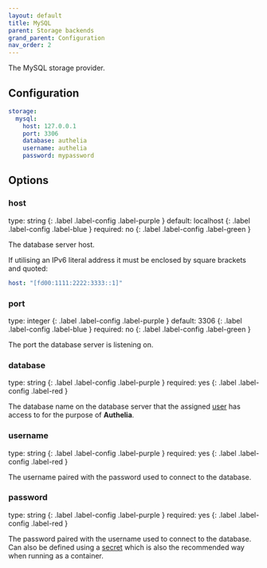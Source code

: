 ```yaml
---
layout: default
title: MySQL
parent: Storage backends
grand_parent: Configuration
nav_order: 2
---
```


The MySQL storage provider.

## Configuration

```yaml
storage:
  mysql:
    host: 127.0.0.1
    port: 3306
    database: authelia
    username: authelia
    password: mypassword
```

## Options

### host

<div markdown="1">
type: string
{: .label .label-config .label-purple }
default: localhost
{: .label .label-config .label-blue }
required: no
{: .label .label-config .label-green }
</div>

The database server host.

If utilising an IPv6 literal address it must be enclosed by square brackets and quoted:

```yaml
host: "[fd00:1111:2222:3333::1]"
```

### port

<div markdown="1">
type: integer
{: .label .label-config .label-purple }
default: 3306
{: .label .label-config .label-blue }
required: no
{: .label .label-config .label-green }
</div>

The port the database server is listening on.

### database

<div markdown="1">
type: string
{: .label .label-config .label-purple }
required: yes
{: .label .label-config .label-red }
</div>

The database name on the database server that the assigned [user](#username) has access to for the purpose of
**Authelia**.

### username

<div markdown="1">
type: string
{: .label .label-config .label-purple }
required: yes
{: .label .label-config .label-red }
</div>

The username paired with the password used to connect to the database.

### password

<div markdown="1">
type: string
{: .label .label-config .label-purple }
required: yes
{: .label .label-config .label-red }
</div>

The password paired with the username used to connect to the database. Can also be defined using a
[secret](../secrets.md) which is also the recommended way when running as a container.
